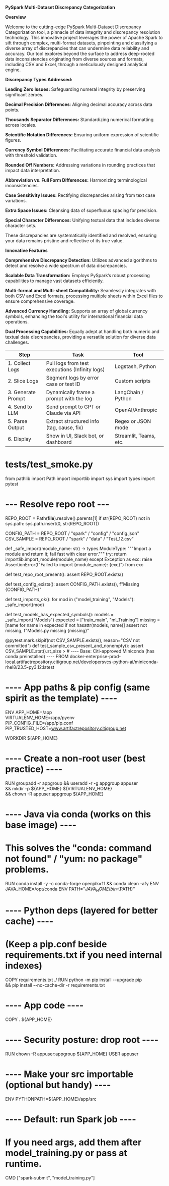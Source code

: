 **PySpark Multi-Dataset Discrepancy Categorization**

**Overview**

Welcome to the cutting-edge PySpark Multi-Dataset Discrepancy Categorization tool, a pinnacle of data integrity and discrepancy resolution technology. This innovative project leverages the power of Apache Spark to sift through complex, multi-format datasets, pinpointing and classifying a diverse array of discrepancies that can undermine data reliability and accuracy. Our tool explores beyond the surface to address deep-rooted data inconsistencies originating from diverse sources and formats, including CSV and Excel, through a meticulously designed analytical engine.


**Discrepancy Types Addressed:**

**Leading Zero Issues:** Safeguarding numeral integrity by preserving significant zeroes.

**Decimal Precision Differences**: Aligning decimal accuracy across data points.

**Thousands Separator Differences:** Standardizing numerical formatting across locales.

**Scientific Notation Differences:** Ensuring uniform expression of scientific figures.

**Currency Symbol Differences:** Facilitating accurate financial data analysis with threshold validation.

**Rounded Off Numbers:** Addressing variations in rounding practices that impact data interpretation.

**Abbreviation vs. Full Form Differences:** Harmonizing terminological inconsistencies.

**Case Sensitivity Issues:** Rectifying discrepancies arising from text case variations.

**Extra Space Issues:** Cleansing data of superfluous spacing for precision.

**Special Character Differences:** Unifying textual data that includes diverse character sets.

These discrepancies are systematically identified and resolved, ensuring your data remains pristine and reflective of its true value.

**Innovative Features**

**Comprehensive Discrepancy Detection:** Utilizes advanced algorithms to detect and resolve a wide spectrum of data discrepancies.

**Scalable Data Transformation:** Employs PySpark’s robust processing capabilities to manage vast datasets efficiently.

**Multi-format and Multi-sheet Compatibility:** Seamlessly integrates with both CSV and Excel formats, processing multiple sheets within Excel files to ensure comprehensive coverage.

**Advanced Currency Handling:** Supports an array of global currency symbols, enhancing the tool's utility for international financial data operations.

**Dual Processing Capabilities:** Equally adept at handling both numeric and textual data discrepancies, providing a versatile solution for diverse data challenges.


| Step               | Task                                           | Tool                   |
| ------------------ | ---------------------------------------------- | ---------------------- |
| 1. Collect Logs    | Pull logs from test executions (Infinity logs) | Logstash, Python       |
| 2. Slice Logs      | Segment logs by error case or test ID          | Custom scripts         |
| 3. Generate Prompt | Dynamically frame a prompt with the log        | LangChain / Python     |
| 4. Send to LLM     | Send prompt to GPT or Claude via API           | OpenAI/Anthropic       |
| 5. Parse Output    | Extract structured info (tag, cause, fix)      | Regex or JSON mode     |
| 6. Display         | Show in UI, Slack bot, or dashboard            | Streamlit, Teams, etc. |


# tests/test_smoke.py
from pathlib import Path
import importlib
import sys
import types
import pytest

# --- Resolve repo root ---
REPO_ROOT = Path(__file__).resolve().parents[1]
if str(REPO_ROOT) not in sys.path:
    sys.path.insert(0, str(REPO_ROOT))

CONFIG_PATH = REPO_ROOT / "spark" / "config" / "config.json"
CSV_SAMPLE  = REPO_ROOT / "spark" / "data" / "Test_12.csv"

def _safe_import(module_name: str) -> types.ModuleType:
    """Import a module and return it; fail fast with clear error."""
    try:
        return importlib.import_module(module_name)
    except Exception as exc:
        raise AssertionError(f"Failed to import {module_name}: {exc}") from exc

def test_repo_root_present():
    assert REPO_ROOT.exists()

def test_config_exists():
    assert CONFIG_PATH.exists(), f"Missing {CONFIG_PATH}"

def test_imports_ok():
    for mod in ("model_training", "Models"):
        _safe_import(mod)

def test_models_has_expected_symbols():
    models = _safe_import("Models")
    expected = ["train_main", "ml_Training"]
    missing = [name for name in expected if not hasattr(models, name)]
    assert not missing, f"Models.py missing {missing}"

@pytest.mark.skipif(not CSV_SAMPLE.exists(), reason="CSV not committed")
def test_sample_csv_present_and_nonempty():
    assert CSV_SAMPLE.stat().st_size > # ---- Base: Citi-approved Miniconda (has conda preinstalled) ----
FROM docker-enterprise-prod-local.artifactrepository.citigroup.net/developersvcs-python-ai/miniconda-rhel8/23.5-py3.12:latest

# ---- App paths & pip config (same spirit as the template) ----
ENV APP_HOME=/app \
    VIRTUALENV_HOME=/app/pyenv \
    PIP_CONFIG_FILE=/app/pip.conf \
    PIP_TRUSTED_HOST=www.artifactrepository.citigroup.net

WORKDIR ${APP_HOME}

# ---- Create a non-root user (best practice) ----
RUN groupadd -r appgroup && useradd -r -g appgroup appuser \
 && mkdir -p ${APP_HOME} ${VIRTUALENV_HOME} \
 && chown -R appuser:appgroup ${APP_HOME}

# ---- Java via conda (works on this base image) ----
# This solves the "conda: command not found" / "yum: no package" problems.
RUN conda install -y -c conda-forge openjdk=11 && conda clean -afy
ENV JAVA_HOME=/opt/conda
ENV PATH="${JAVA_HOME}/bin:${PATH}"

# ---- Python deps (layered for better cache) ----
# (Keep a pip.conf beside requirements.txt if you need internal indexes)
COPY requirements.txt ./
RUN python -m pip install --upgrade pip \
 && pip install --no-cache-dir -r requirements.txt

# ---- App code ----
COPY . ${APP_HOME}

# ---- Security posture: drop root ----
RUN chown -R appuser:appgroup ${APP_HOME}
USER appuser

# ---- Make your src importable (optional but handy) ----
ENV PYTHONPATH=${APP_HOME}/app/src

# ---- Default: run Spark job ----
# If you need args, add them after model_training.py or pass at runtime.
CMD ["spark-submit", "model_training.py"]

